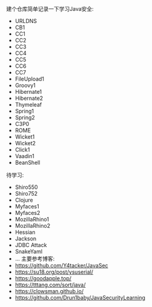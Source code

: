 建个仓库简单记录一下学习Java安全:
* URLDNS
* CB1
* CC1
* CC2
* CC3
* CC4
* CC5
* CC6
* CC7
* FileUpload1
* Groovy1
* Hibernate1
* Hibernate2
* Thymeleaf
* Spring1
* Spring2
* C3P0
* ROME
* Wicket1
* Wicket2
* Click1
* Vaadin1
* BeanShell

待学习:
* Shiro550
* Shiro752
* Clojure
* Myfaces1
* Myfaces2
* MozillaRhino1
* MozillaRhino2
* Hessian
* Jackson
* JDBC Attack
* SnakeYaml
*  ...
主要参考博客:
* https://github.com/Y4tacker/JavaSec
* https://su18.org/post/ysuserial/
* https://goodapple.top/
* https://tttang.com/sort/java/
* https://clowsman.github.io/
* https://github.com/Drun1baby/JavaSecurityLearning
 
